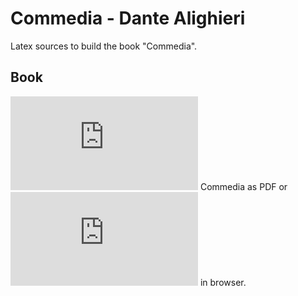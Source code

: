 # Commedia - Dante Alighieri

Latex sources to build the book "Commedia".

## Book
[pdf_download]: https://gitlab.com/geusebi/commedia/raw/master/pdf/commedia.pdf?inline=false "Commedia - Dante Alighieri"
[pdf_view]: https://gitlab.com/geusebi/commedia/raw/master/pdf/commedia.pdf?inline=true "Commedia - Dante Alighieri"

![Download][pdf_download] Commedia as PDF or ![open][pdf_view] in browser.


